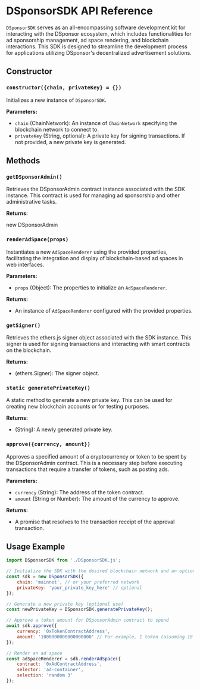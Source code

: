 # DSponsorSDK API Reference

`DSponsorSDK` serves as an all-encompassing software development kit for interacting with the DSponsor ecosystem, which includes functionalities for ad sponsorship management, ad space rendering, and blockchain interactions. This SDK is designed to streamline the development process for applications utilizing DSponsor's decentralized advertisement solutions.

## Constructor

### `constructor({chain, privateKey} = {})`

Initializes a new instance of `DSponsorSDK`.

**Parameters:**

- `chain` (ChainNetwork): An instance of `ChainNetwork` specifying the blockchain network to connect to.
- `privateKey` (String, optional): A private key for signing transactions. If not provided, a new private key is generated.

## Methods


### `getDSponsorAdmin()`

Retrieves the DSponsorAdmin contract instance associated with the SDK instance. This contract is used for managing ad sponsorship and other administrative tasks.

**Returns:**

new DSponsorAdmin


### `renderAdSpace(props)`

Instantiates a new `AdSpaceRenderer` using the provided properties, facilitating the integration and display of blockchain-based ad spaces in web interfaces.

**Parameters:**

- `props` (Object): The properties to initialize an `AdSpaceRenderer`.

**Returns:**

- An instance of `AdSpaceRenderer` configured with the provided properties.

### `getSigner()`

Retrieves the ethers.js signer object associated with the SDK instance. This signer is used for signing transactions and interacting with smart contracts on the blockchain.

**Returns:**

- (ethers.Signer): The signer object.

### `static generatePrivateKey()`

A static method to generate a new private key. This can be used for creating new blockchain accounts or for testing purposes.

**Returns:**

- (String): A newly generated private key.

### `approve({currency, amount})`

Approves a specified amount of a cryptocurrency or token to be spent by the DSponsorAdmin contract. This is a necessary step before executing transactions that require a transfer of tokens, such as posting ads.

**Parameters:**

- `currency` (String): The address of the token contract.
- `amount` (String or Number): The amount of the currency to approve.

**Returns:**

- A promise that resolves to the transaction receipt of the approval transaction.

## Usage Example

```javascript
import DSponsorSDK from './DSponsorSDK.js';

// Initialize the SDK with the desired blockchain network and an optional private key
const sdk = new DSponsorSDK({
    chain: 'mainnet', // or your preferred network
    privateKey: 'your_private_key_here' // optional
});

// Generate a new private key (optional use)
const newPrivateKey = DSponsorSDK.generatePrivateKey();

// Approve a token amount for DSponsorAdmin contract to spend
await sdk.approve({
    currency: '0xTokenContractAddress',
    amount: '1000000000000000000' // For example, 1 token (assuming 18 decimals)
});

// Render an ad space
const adSpaceRenderer = sdk.renderAdSpace({
    contract: '0xAdContractAddress',
    selector: 'ad-container',
    selection: 'random 3'
});
```
